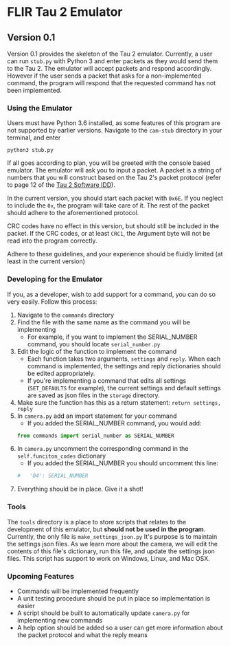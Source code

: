 # FLIR Tau 2 Emulator 
## Version 0.1

Version 0.1 provides the skeleton of the Tau 2 emulator. Currently, a user can run `stub.py` with Python 3 and enter packets as they would send them to the Tau 2. The emulator will accept packets and respond accordingly. However if the user sends a packet that asks for a non-implemented command, the program will respond that the requested command has not been implemented.

### Using the Emulator
Users must have Python 3.6 installed, as some features of this program are not supported by earlier versions. Navigate to the `cam-stub` directory in your terminal, and enter
```
python3 stub.py
```
If all goes according to plan, you will be greeted with the console based emulator. The emulator will ask you to input a packet. A packet is a string of numbers that you will construct based on the Tau 2's packet protocol (refer to page 12 of the [Tau 2 Software IDD](http://www.flir.com/cores/display/?id=54717)).

In the current version, you should start each packet with `0x6E`. If you neglect to include the `0x`, the program will take care of it. The rest of the packet should adhere to the aforementioned protocol. 

CRC codes have no effect in this version, but should still be included in the packet. If the CRC codes, or at least `CRC1`, the Argument byte will not be read into the program correctly. 

Adhere to these guidelines, and your experience should be fluidly limited (at least in the current version)

### Developing for the Emulator
If you, as a developer, wish to add support for a command, you can do so very easily. Follow this process:
1. Navigate to the `commands` directory
2. Find the file with the same name as the command you will be implementing
   * For example, if you want to implement the SERIAL_NUMBER command, you should locate `serial_number.py`
3. Edit the logic of the function to implement the command
   * Each function takes two arguments, `settings` and `reply`. When each command is implemented, the settings and reply dictionaries should be edited appropriately.
   * If you're implementing a command that edits all settings (`SET_DEFAULTS` for example), the current settings and default settings are saved as json files in the `storage` directory.
4. Make sure the function has this as a return statement: `return settings, reply`
5. In `camera.py` add an import statement for your command
   * If you added the SERIAL_NUMBER command, you would add:
   ```python
   from commands import serial_number as SERIAL_NUMBER
   ```
6. In `camera.py` uncomment the corresponding command in the `self.funciton_codes` dictionary
   * If you added the SERIAL_NUMBER you should uncomment this line:
   ```python
   #   '04': SERIAL_NUMBER
   ```
7. Everything should be in place. Give it a shot!

### Tools
The `tools` directory is a place to store scripts that relates to the development of this emulator, but **should not be used in the program**. Currently, the only file is `make_settings_json.py` It's purpose is to maintain the settings json files. As we learn more about the camera, we will edit the contents of this file's dictionary, run this file, and update the settings json files. This script has support to work on Windows, Linux, and Mac OSX.

### Upcoming Features
- Commands will be implemented frequently
- A unit testing procedure should be put in place so implementation is easier
- A script should be built to automatically update `camera.py` for implementing new commands
- A help option should be added so a user can get more information about the packet protocol and what the reply means


